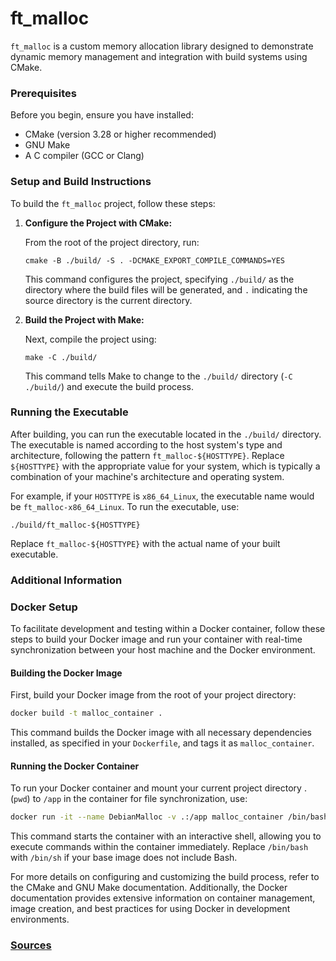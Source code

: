 # ft_malloc

`ft_malloc` is a custom memory allocation library designed to demonstrate dynamic memory management and integration with build systems using CMake.

### Prerequisites

Before you begin, ensure you have installed:

- CMake (version 3.28 or higher recommended)
- GNU Make
- A C compiler (GCC or Clang)

### Setup and Build Instructions

To build the `ft_malloc` project, follow these steps:

1. **Configure the Project with CMake:**

   From the root of the project directory, run:

   ```
   cmake -B ./build/ -S . -DCMAKE_EXPORT_COMPILE_COMMANDS=YES
   ```

   This command configures the project, specifying `./build/` as the directory where the build files will be generated, and `.` indicating the source directory is the current directory.

2. **Build the Project with Make:**

   Next, compile the project using:

   ```
   make -C ./build/
   ```

   This command tells Make to change to the `./build/` directory (`-C ./build/`) and execute the build process.

### Running the Executable

After building, you can run the executable located in the `./build/` directory. The executable is named according to the host system's type and architecture, following the pattern `ft_malloc-${HOSTTYPE}`. Replace `${HOSTTYPE}` with the appropriate value for your system, which is typically a combination of your machine's architecture and operating system.

For example, if your `HOSTTYPE` is `x86_64_Linux`, the executable name would be `ft_malloc-x86_64_Linux`. To run the executable, use:

```
./build/ft_malloc-${HOSTTYPE}
```

Replace `ft_malloc-${HOSTTYPE}` with the actual name of your built executable.

### Additional Information

### Docker Setup

To facilitate development and testing within a Docker container, follow these steps to build your Docker image and run your container with real-time synchronization between your host machine and the Docker environment.

#### Building the Docker Image

First, build your Docker image from the root of your project directory:

```sh
docker build -t malloc_container .
```

This command builds the Docker image with all necessary dependencies installed, as specified in your `Dockerfile`, and tags it as `malloc_container`.

#### Running the Docker Container

To run your Docker container and mount your current project directory . (`pwd`) to `/app` in the container for file synchronization, use:

```sh
docker run -it --name DebianMalloc -v .:/app malloc_container /bin/bash
```

This command starts the container with an interactive shell, allowing you to execute commands within the container immediately. Replace `/bin/bash` with `/bin/sh` if your base image does not include Bash.

For more details on configuring and customizing the build process, refer to the CMake and GNU Make documentation. Additionally, the Docker documentation provides extensive information on container management, image creation, and best practices for using Docker in development environments.

### [Sources](example.com)
